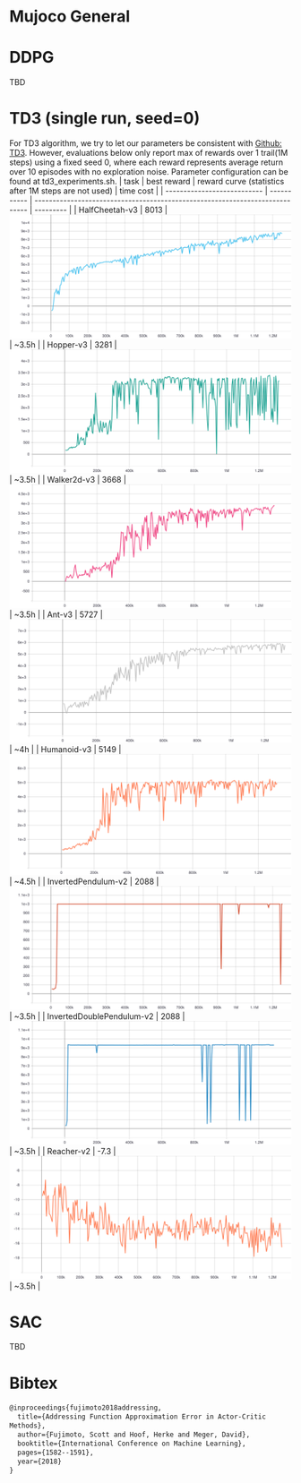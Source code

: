 # Mujoco General

# DDPG
TBD

# TD3 (single run, seed=0)

For TD3 algorithm, we try to let our parameters be consistent with [Github: TD3](https://github.com/sfujim/TD3). However, evaluations below only report max of rewards over 1 trail(1M steps) using a fixed seed 0, where each reward represents average return over 10 episodes with no exploration noise. Parameter configuration can be found at td3_experiments.sh.
| task                        | best reward | reward curve (statistics after 1M steps are not used)                        | time cost |
| --------------------------- | ----------- | ---------------------------------------------------------------------------- | --------- |
| HalfCheetah-v3              | 8013        | ![](results/td3/HalfCheetah_rew.svg)                                         | ~3.5h     |
| Hopper-v3                   | 3281        | ![](results/td3/Hopper_rew.svg)                                              | ~3.5h     |
| Walker2d-v3                 | 3668        | ![](results/td3/Walker2d_rew.svg)                                            | ~3.5h     |
| Ant-v3                      | 5727        | ![](results/td3/Ant_rew.svg)                                                 | ~4h       |
| Humanoid-v3                 | 5149        | ![](results/td3/Humanoid_rew.svg)                                            | ~4.5h     |
| InvertedPendulum-v2         | 2088        | ![](results/td3/InvertedPendulum_rew.svg)                                    | ~3.5h     |
| InvertedDoublePendulum-v2   | 2088        | ![](results/td3/InvertedDoublePendulum.svg)                                  | ~3.5h     |
| Reacher-v2                  | -7.3        | ![](results/td3/Reacher_rew.svg)                                             | ~3.5h     |

# SAC
TBD


# Bibtex

```
@inproceedings{fujimoto2018addressing,
  title={Addressing Function Approximation Error in Actor-Critic Methods},
  author={Fujimoto, Scott and Hoof, Herke and Meger, David},
  booktitle={International Conference on Machine Learning},
  pages={1582--1591},
  year={2018}
}
```